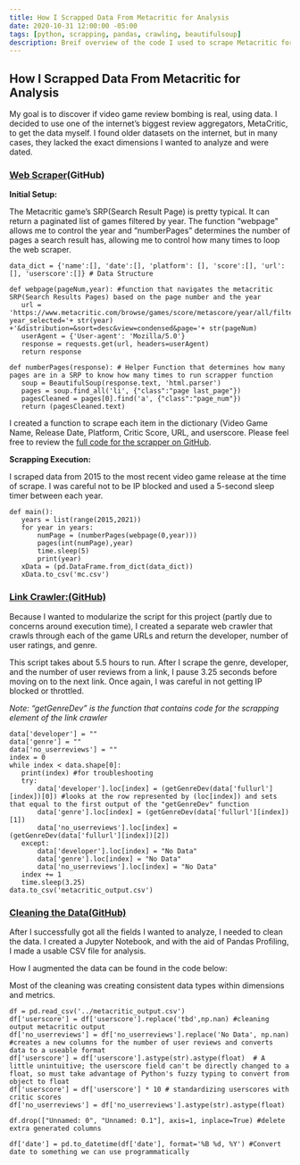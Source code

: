 ```yaml
---
title: How I Scrapped Data From Metacritic for Analysis
date: 2020-10-31 12:00:00 -05:00
tags: [python, scrapping, pandas, crawling, beautifulsoup]
description: Breif overview of the code I used to scrape Metacritic for my review bombing analysis
---
```


## How I Scrapped Data From Metacritic for Analysis

My goal is to discover if video game review bombing is real, using data. I decided to use one of the internet’s biggest review aggregators, MetaCritic, to get the data myself. I found older datasets on the internet, but in many cases, they lacked the exact dimensions I wanted to analyze and were dated. 


### [Web Scraper](https://github.com/JuliusJohnson/Metacritic_Game_Scrapper_2020/blob/master/mScrapper.py)(GitHub)

**Initial Setup:**

The Metacritic game’s SRP(Search Result Page) is pretty typical. It can return a paginated list of games filtered by year. The function “webpage” allows me to control the year and “numberPages” determines the number of pages a search result has, allowing me to control how many times to loop the web scraper.


```
data_dict = {'name':[], 'date':[], 'platform': [], 'score':[], 'url':[], 'userscore':[]} # Data Structure

def webpage(pageNum,year): #function that navigates the metacritic SRP(Search Results Pages) based on the page number and the year
   url = 'https://www.metacritic.com/browse/games/score/metascore/year/all/filtered?year_selected='+ str(year) +'&distribution=&sort=desc&view=condensed&page='+ str(pageNum)
   userAgent = {'User-agent': 'Mozilla/5.0'}
   response = requests.get(url, headers=userAgent)
   return response

def numberPages(response): # Helper Function that determines how many pages are in a SRP to know how many times to run scrapper function
   soup = BeautifulSoup(response.text, 'html.parser')
   pages = soup.find_all('li', {"class":"page last_page"})
   pagesCleaned = pages[0].find('a', {"class":"page_num"})
   return (pagesCleaned.text)
```


I created a function to scrape each item in the dictionary (Video Game Name, Release Date, Platform, Critic Score, URL, and userscore. Please feel free to review the [full code for the scrapper on GitHub](https://github.com/JuliusJohnson/Metacritic_Game_Scrapper_2020/blob/master/mScrapper.py).

**Scrapping Execution:**

I scraped data from 2015 to the most recent video game release at the time of scrape. I was careful not to be IP blocked and used a 5-second sleep timer between each year. 


```
def main():
   years = list(range(2015,2021))
   for year in years:
       numPage = (numberPages(webpage(0,year)))
       pages(int(numPage),year)
       time.sleep(5)
       print(year)
   xData = (pd.DataFrame.from_dict(data_dict))
   xData.to_csv('mc.csv')
```



### [Link Crawler:(GitHub)](https://github.com/JuliusJohnson/Metacritic_Game_Scrapper_2020/blob/master/crawler.py)

Because I wanted to modularize the script for this project (partly due to concerns around execution time), I created a separate web crawler that crawls through each of the game URLs and return the developer, number of user ratings, and genre.  

This script takes about 5.5 hours to run. After I scrape the genre, developer, and the number of user reviews from a link, I pause 3.25 seconds before moving on to the next link. Once again, I was careful in not getting IP blocked or throttled.

_Note: “getGenreDev” is the function that contains code for the scrapping element of the link crawler_


```
data['developer'] = ""
data['genre'] = ""
data['no_userreviews'] = ""
index = 0
while index < data.shape[0]:
   print(index) #for troubleshooting
   try:
       data['developer'].loc[index] = (getGenreDev(data['fullurl'][index])[0]) #looks at the row represented by (loc[index]) and sets that equal to the first output of the "getGenreDev" function
       data['genre'].loc[index] = (getGenreDev(data['fullurl'][index])[1])
       data['no_userreviews'].loc[index] = (getGenreDev(data['fullurl'][index])[2])
   except:
       data['developer'].loc[index] = "No Data"
       data['genre'].loc[index] = "No Data"
       data['no_userreviews'].loc[index] = "No Data"
   index += 1
   time.sleep(3.25)   
data.to_csv('metacritic_output.csv')
```



### [Cleaning the Data(GitHub)](https://github.com/JuliusJohnson/Metacritic_Game_Scrapper_2020/blob/master/Analysis/metacritic_cleaning_exploration.ipynb)

After I successfully got all the fields I wanted to analyze, I needed to clean the data. I created a Jupyter Notebook, and with the aid of Pandas Profiling, I made a usable CSV file for analysis.

How I augmented the data can be found in the code below:

Most of the cleaning was creating consistent data types within dimensions and metrics.


```
df = pd.read_csv('../metacritic_output.csv')
df['userscore'] = df['userscore'].replace('tbd',np.nan) #cleaning output metacritic output
df['no_userreviews'] = df['no_userreviews'].replace('No Data', np.nan) #creates a new columns for the number of user reviews and converts data to a useable format
df['userscore'] = df['userscore'].astype(str).astype(float)  # A little unintuitive; the userscore field can't be directly changed to a float, so must take advantage of Python's fuzzy typing to convert from object to float
df['userscore'] = df['userscore'] * 10 # standardizing userscores with critic scores
df['no_userreviews'] = df['no_userreviews'].astype(str).astype(float)
```



```
df.drop(["Unnamed: 0", "Unnamed: 0.1"], axis=1, inplace=True) #delete extra generated columns
```



```
df['date'] = pd.to_datetime(df['date'], format='%B %d, %Y') #Convert date to something we can use programmatically
```